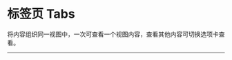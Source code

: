 # 标签页 Tabs

将内容组织同一视图中，一次可查看一个视图内容，查看其他内容可切换选项卡查看。

---

<script setup>
import TabsBasicUse from "./component/tabs-basic-use.md"
import TabsIcon from "./component/tabs-icon.md"
import TabsType from "./component/tabs-type.md"
import TabsLazyload from "./component/tabs-lazyload.md"
import TabsExtra from "./component/tabs-extra.md"
import TabsTrigger from "./component/tabs-trigger.md"
import TabsScroll from "./component/tabs-scroll.md"
import TabsApi from "./component/tabs-api.md"
import TabsTip from "./component/tabs-tip.md"
</script>

<tabs-basic-use />
<tabs-icon />
<tabs-type />
<tabs-lazyload />
<tabs-extra />
<tabs-trigger />
<tabs-scroll />

<tabs-api />
<tabs-tip />
